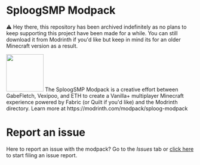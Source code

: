 # SploogSMP Modpack
⚠️
Hey there, this repository has been archived indefinitely as no plans to keep supporting this project have been made for a while. You can still download it from Modrinth if you'd like but keep in mind its for an older Minecraft version as a result.

<img src="https://user-images.githubusercontent.com/38300939/204116141-9469f6e6-7158-4c96-938c-edc73ba1d663.png" width=100>
The SploogSMP Modpack is a creative effort between GabeFletch, Vexipoo, and ETH to create a Vanilla+ multiplayer Minecraft experience powered by Fabric (or Quilt if you'd like) and the Modrinth directory. 
Learn more at https://modrinth.com/modpack/sploog-modpack


# Report an issue
Here to report an issue with the modpack?
Go to the *Issues* tab or [click here](https://github.com/gabefletch/SploogSMP/issues) to start filing an issue report.
